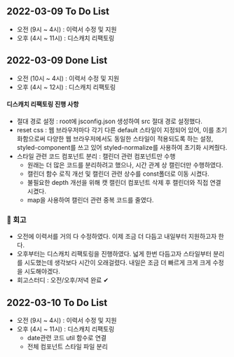 ## 2022-03-09 To Do List

- 오전 (9시 ~ 4시) : 이력서 수정 및 지원
- 오후 (4시 ~ 11시) : 디스캐치 리팩토링

## 2022-03-09 Done List

- 오전 (10시 ~ 4시) : 이력서 수정 및 지원
- 오후 (4시 ~ 12시) : 디스캐치 리팩토링

#### 디스캐치 리팩토링 진행 사항

- 절대 경로 설정 : root에 jsconfig.json 생성하여 src 절대 경로 설정했다.
- reset css : 웹 브라우저마다 각기 다른 default 스타일이 지정되어 있어, 이를 초기화함으로써 다양한 웹 브라우저에서도 동일한 스타일이 적용되도록 하는 설정, styled-component를 쓰고 있어 styled-normalize를 사용하여 초기화 시켜줬다.
- 스타일 관련 코드 컴포넌트 분리 : 캘린더 관련 컴포넌트만 수행
  - 원래는 더 많은 코드를 분리하려고 했으나, 시간 관계 상 캘린더만 수행하였다.
  - 캘린더 함수 로직 개선 및 캘린더 관련 상수를 const폴더로 이동 시켰다.
  - 불필요한 depth 개선을 위해 캣 캘린더 컴포넌트 삭제 후 캘린더와 직접 연결 시켰다.
  - map을 사용하여 캘린더 관련 중복 코드를 줄였다.

### 🌱 회고

- 오전에 이력서를 거의 다 수정하였다. 이제 조금 더 다듬고 내일부터 지원하고자 한다.
- 오후부터는 디스캐치 리팩토링을 진행하였다. 넓게 한번 다듬고자 스타일부터 분리를 시도했는데 생각보다 시간이 오래걸렸다. 내일은 조금 더 빠르게 크게 크게 수정을 시도해야겠다.
- 회고스터디 : 오전/오후/저녁 완료 ✔

## 2022-03-10 To Do List

- 오전 (9시 ~ 4시) : 이력서 수정 및 지원
- 오후 (4시 ~ 11시) : 디스캐치 리팩토링
  - date관련 코드 util 함수로 연결
  - 전체 컴포넌트 스타일 파일 분리
